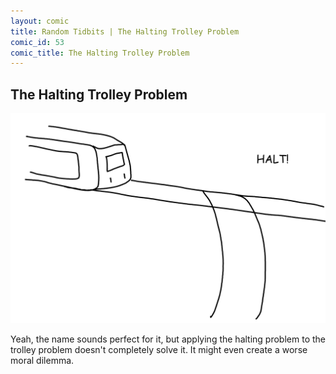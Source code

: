 ```yaml
---
layout: comic
title: Random Tidbits | The Halting Trolley Problem
comic_id: 53
comic_title: The Halting Trolley Problem
---
```


## The Halting Trolley Problem

<img id="img53" src="/assets/images/53.png">

Yeah, the name sounds perfect for it, but applying the halting problem to the trolley problem doesn't completely solve it. It might even create a worse moral dilemma.
